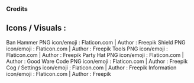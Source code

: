 ### Credits


## Icons / Visuals :

Ban Hammer PNG icon/emoji : Flaticon.com | Author : Freepik
Shield PNG icon/emoji : Flaticon.com | Author : Freepik
Tools PNG icon/emoji : Flaticon.com | Author : Freepik
Party Hat PNG icon/emoji : Flaticon.com | Author : Good Ware
Code PNG icon/emoji : Flaticon.com | Author : Freepik
Cog / Settings icon/emoji : Flaticon.com | Author : Freepik
Information icon/emoji : Flaticon.com | Author : Freepik

